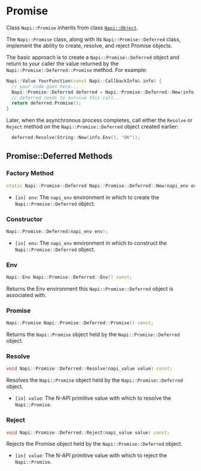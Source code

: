 # Promise

Class `Napi::Promise` inherits from class [`Napi::Object`][].

The `Napi::Promise` class, along with its `Napi::Promise::Deferred` class, implement the ability to create, resolve, and reject Promise objects.

The basic approach is to create a `Napi::Promise::Deferred` object and return to your caller the value returned by the `Napi::Promise::Deferred::Promise` method. For example:

```cpp
Napi::Value YourFunction(const Napi::CallbackInfo& info) {
  // your code goes here...
  Napi::Promise::Deferred deferred = Napi::Promise::Deferred::New(info.Env());
  // deferred needs to survive this call...
  return deferred.Promise();
}
```

Later, when the asynchronous process completes, call either the `Resolve` or `Reject` method on the `Napi::Promise::Deferred` object created earlier:

```cpp
  deferred.Resolve(String::New(info.Env(), "OK"));
```

## Promise::Deferred Methods

### Factory Method

```cpp
static Napi::Promise::Deferred Napi::Promise::Deferred::New(napi_env env);
```

* `[in] env`: The `napi_env` environment in which to create the `Napi::Promise::Deferred` object.

### Constructor

```cpp
Napi::Promise::Deferred(napi_env env);
```

* `[in] env`: The `napi_env` environment in which to construct the `Napi::Promise::Deferred` object.

### Env

```cpp
Napi::Env Napi::Promise::Deferred::Env() const;
```

Returns the Env environment this `Napi::Promise::Deferred` object is associated with.

### Promise

```cpp
Napi::Promise Napi::Promise::Deferred::Promise() const;
```

Returns the `Napi::Promise` object held by the `Napi::Promise::Deferred` object.

### Resolve

```cpp
void Napi::Promise::Deferred::Resolve(napi_value value) const;
```

Resolves the `Napi::Promise` object held by the `Napi::Promise::Deferred` object.

* `[in] value`: The N-API primitive value with which to resolve the `Napi::Promise`.

### Reject

```cpp
void Napi::Promise::Deferred::Reject(napi_value value) const;
```

Rejects the Promise object held by the `Napi::Promise::Deferred` object.

* `[in] value`: The N-API primitive value with which to reject the `Napi::Promise`.


[`Napi::Object`]: ./object.md
